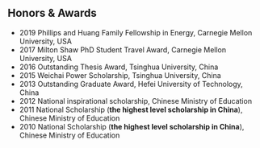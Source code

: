 <section class="thirteen columns" markdown="1">

# Honors & Awards

* 2019 Phillips and Huang Family Fellowship in Energy, Carnegie Mellon University, USA
* 2017 Milton Shaw PhD Student Travel Award, Carnegie Mellon University, USA 
* 2016 Outstanding Thesis Award, Tsinghua University, China
* 2015 Weichai Power Scholarship, Tsinghua University, China
* 2013 Outstanding Graduate Award, Hefei University of Technology, China
* 2012 National inspirational scholarship, Chinese Ministry of Education
* 2011 National Scholarship (**the highest level scholarship in China**), Chinese Ministry of Education
* 2010 National Scholarship (**the highest level scholarship in China**), Chinese Ministry of Education



</section>
